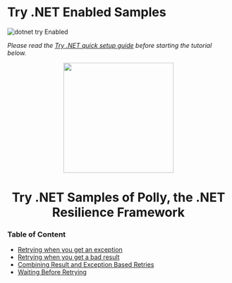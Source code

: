 #  Try .NET Enabled Samples
![dotnet try Enabled](https://img.shields.io/badge/Try_.NET-Enabled-501078.svg)

*Please read the [Try .NET quick setup guide](Setup.md) before starting the tutorial below.* 

<p align ="center">
<img src ="http://www.thepollyproject.org/content/images/2016/10/Polly-Logo@2x.png" width="250">
</p>
<h1 align ="center">Try .NET Samples of Polly, the .NET Resilience Framework</h1>

### Table of Content 
- [Retrying when you get an exception](retryIfException.md)
- [Retrying when you get a bad result](retryIfIncorrectStatus.md)
- [Combining Result and Exception Based Retries](retryIfIncorrectStatusOrException.md)
- [Waiting Before Retrying](waitAndRetry.md)